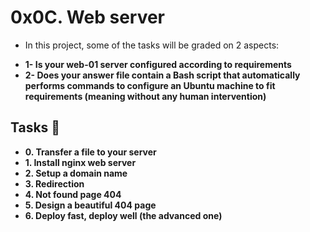 # 0x0C. Web server
- In this project, some of the tasks will be graded on 2 aspects:

* **1- Is your web-01 server configured according to requirements**
* **2- Does your answer file contain a Bash script that automatically performs commands to configure an Ubuntu machine to fit requirements (meaning without any human intervention)**

## Tasks :page_with_curl:
* **0. Transfer a file to your server**
* **1. Install nginx web server**
* **2. Setup a domain name**
* **3. Redirection**
* **4. Not found page 404**
* **5. Design a beautiful 404 page**
* **6. Deploy fast, deploy well (the advanced one)**
